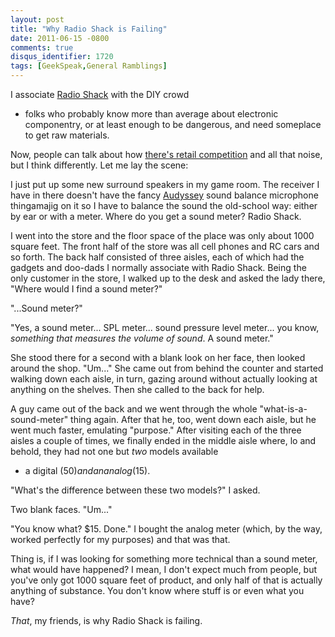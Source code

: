 ```yaml
---
layout: post
title: "Why Radio Shack is Failing"
date: 2011-06-15 -0800
comments: true
disqus_identifier: 1720
tags: [GeekSpeak,General Ramblings]
---
```

I associate [Radio Shack](http://www.radioshack.com/) with the DIY crowd
- folks who probably know more than average about electronic
componentry, or at least enough to be dangerous, and need someplace to
get raw materials.

Now, people can talk about how [there's retail
competition](http://blogs.forbes.com/lauraheller/2011/04/26/why-radioshack-is-failing-or-attack-of-the-mbas/)
and all that noise, but I think differently. Let me lay the scene:

I just put up some new surround speakers in my game room. The receiver I
have in there doesn't have the fancy
[Audyssey](http://www.audyssey.com/) sound balance microphone
thingamajig on it so I have to balance the sound the old-school way:
either by ear or with a meter. Where do you get a sound meter? Radio
Shack.

I went into the store and the floor space of the place was only about
1000 square feet. The front half of the store was all cell phones and RC
cars and so forth. The back half consisted of three aisles, each of
which had the gadgets and doo-dads I normally associate with Radio
Shack. Being the only customer in the store, I walked up to the desk and
asked the lady there, "Where would I find a sound meter?"

"...Sound meter?"

"Yes, a sound meter... SPL meter... sound pressure level meter... you
know, *something that measures the volume of sound*. A sound meter."

She stood there for a second with a blank look on her face, then looked
around the shop. "Um..." She came out from behind the counter and
started walking down each aisle, in turn, gazing around without actually
looking at anything on the shelves. Then she called to the back for
help.

A guy came out of the back and we went through the whole
"what-is-a-sound-meter" thing again. After that he, too, went down each
aisle, but he went much faster, emulating "purpose." After visiting each
of the three aisles a couple of times, we finally ended in the middle
aisle where, lo and behold, they had not one but *two* models available
- a digital ($50) and an analog ($15).

"What's the difference between these two models?" I asked.

Two blank faces. "Um..."

"You know what? $15. Done." I bought the analog meter (which, by the
way, worked perfectly for my purposes) and that was that.

Thing is, if I was looking for something more technical than a sound
meter, what would have happened? I mean, I don't expect much from
people, but you've only got 1000 square feet of product, and only half
of that is actually anything of substance. You don't know where stuff is
or even what you have?

*That*, my friends, is why Radio Shack is failing.

